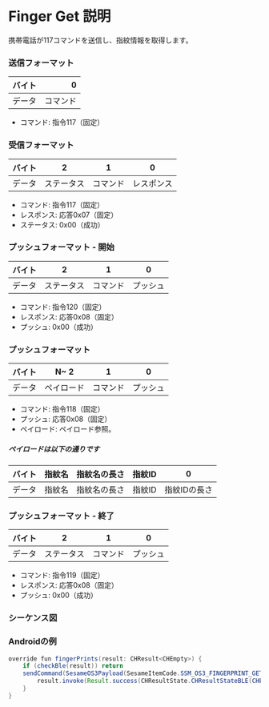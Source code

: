 # Finger Get 説明
携帯電話が117コマンドを送信し、指紋情報を取得します。

### 送信フォーマット

|  バイト  |       0 |
|:------:|-------:|
| データ   |  コマンド |
- コマンド: 指令117（固定）

### 受信フォーマット
| バイト  |       2 |   1   |     0      |
|:---:|:-------:|:-----:|:----:|
| データ |  ステータス | コマンド | レスポンス   |
- コマンド: 指令117（固定）
- レスポンス: 応答0x07（固定）
- ステータス: 0x00（成功）

### プッシュフォーマット - 開始
| バイト  |       2 |   1   |  0   |
|:---:|:-------:|:-----:|:----:|
| データ |  ステータス | コマンド | プッシュ   |
- コマンド: 指令120（固定）
- レスポンス: 応答0x08（固定）
- プッシュ: 0x00（成功）

### プッシュフォーマット
| バイト  | N~   2 |   1   |  0   |
|:---:|:------:|:-----:|:----:|
| データ | ペイロード | コマンド | プッシュ |
- コマンド: 指令118（固定）
- プッシュ: 応答0x08（固定）
- ペイロード: ペイロード参照。

##### **ペイロードは以下の通りです**

|  バイト  |     指紋名| 指紋名の長さ| 指紋ID|     0 |
|:------:|:---------:|:--------:|:--------:|:--------:|
| データ   | 指紋名     | 指紋名の長さ |指紋ID|指紋IDの長さ|

### プッシュフォーマット - 終了
| バイト  |       2 |   1   |     0      |
|:---:|:-------:|:-----:|:----:|
| データ |  ステータス | コマンド |プッシュ   |
- コマンド: 指令119（固定）
- レスポンス: 応答0x08（固定）
- プッシュ: 0x00（成功）

### シーケンス図
<!-- ![アイコン](finger_get.svg) -->

### Androidの例
```java
override fun fingerPrints(result: CHResult<CHEmpty>) {
    if (checkBle(result)) return
    sendCommand(SesameOS3Payload(SesameItemCode.SSM_OS3_FINGERPRINT_GET.value, byteArrayOf())) { res ->
        result.invoke(Result.success(CHResultState.CHResultStateBLE(CHEmpty())))
    }
}
